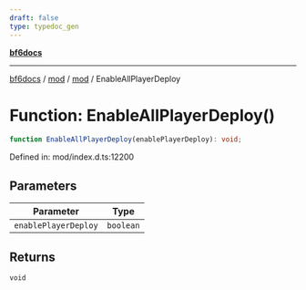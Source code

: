 ```yaml
---
draft: false
type: typedoc_gen
---
```


[**bf6docs**](../../../_index.md)

***

[bf6docs](../../../_index.md) / [mod](../../_index.md) / [mod](../_index.md) / EnableAllPlayerDeploy

# Function: EnableAllPlayerDeploy()

```ts
function EnableAllPlayerDeploy(enablePlayerDeploy): void;
```

Defined in: mod/index.d.ts:12200

## Parameters

| Parameter | Type |
| ------ | ------ |
| `enablePlayerDeploy` | `boolean` |

## Returns

`void`
